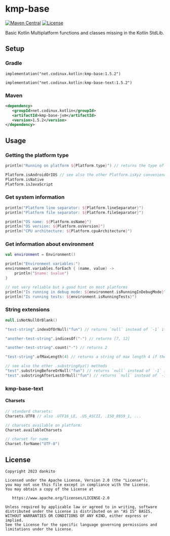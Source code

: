 # kmp-base
[![Maven Central](https://maven-badges.herokuapp.com/maven-central/net.codinux.kotlin/kmp-base/badge.svg)](https://maven-badges.herokuapp.com/maven-central/net.codinux.kotlin/kmp-base)
[![License](https://img.shields.io/badge/License-Apache_2.0-blue.svg)](https://opensource.org/licenses/Apache-2.0)

Basic Kotlin Multiplatform functions and classes missing in the Kotlin StdLib.


## Setup

### Gradle

```
implementation("net.codinux.kotlin:kmp-base:1.5.2")

implementation("net.codinux.kotlin:kmp-base-text:1.5.2")
```

### Maven

```xml
<dependency>
   <groupId>net.codinux.kotlin</groupId>
   <artifactId>kmp-base-jvm</artifactId>
   <version>1.5.2</version>
</dependency>
```


## Usage

### Getting the platform type

```kotlin
println("Running on platform ${Platform.type}") // returns the type of the platform like JVM, iOS, Linux, JsBrowser, ...

Platform.isAndroidOrIOS // see also the other Platform.isXyz convenience methods to determine platform type
Platform.isNative
Platform.isJavaScript
```

### Get system information

```kotlin
println("Platform line separator: ${Platform.lineSeparator}")
println("Platform file separator: ${Platform.fileSeparator}")

println("OS name: ${Platform.osName}")
println("OS version: ${Platform.osVersion}")
println("CPU architecture: ${Platform.cpuArchitecture}")
```

### Get information about environment

```kotlin
val environment = Environment()

println("Environment variables:")
environment.variables.forEach { (name, value) ->
    println("$name: $value")
}

// not very reliable but a good hint on most platforms
println("Is running in debug mode: ${environment.isRunningInDebugMode}")
println("Is running tests: ${environment.isRunningTests}")
```

### String extensions

```kotlin
null.isNotNullOrBlank()

"test-string".indexOfOrNull("fun") // returns `null` instead of `-1` if string is not found

"another-test-string".indicesOf("-") // returns [7, 12]

"another-test-string".count("-") // returns 2

"test-string".ofMaxLength(4) // returns a string of max length 4 if the string is longer then 4, otherwise the original string

// see also the other .substringXyz() methods
"test".substringBeforeOrNull("fun") // returns `null` instead of `-1` if string "fun" is not found
"test".substringAfterLastOrNull("fun") // returns `null` instead of `-1` if string "fun" is not found
```


### kmp-base-text

#### Charsets

```kotlin
// standard charsets:
Charsets.UTF8 // also .UTF16_LE, .US_ASCII, .ISO_8859_1, ... 

// charsets available on platform:
Charset.availableCharsets

// charset for name
Charset.forName("UTF-8")
```


## License
```
Copyright 2023 dankito

Licensed under the Apache License, Version 2.0 (the "License");
you may not use this file except in compliance with the License.
You may obtain a copy of the License at

   https://www.apache.org/licenses/LICENSE-2.0

Unless required by applicable law or agreed to in writing, software
distributed under the License is distributed on an "AS IS" BASIS,
WITHOUT WARRANTIES OR CONDITIONS OF ANY KIND, either express or implied.
See the License for the specific language governing permissions and
limitations under the License.
```
